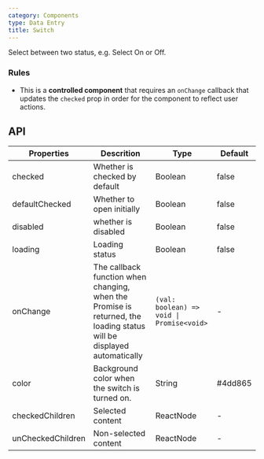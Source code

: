 ```yaml
---
category: Components
type: Data Entry
title: Switch
---
```


Select between two status, e.g. Select On or Off.

### Rules
- This is a **controlled component** that requires an `onChange` callback that updates the `checked` prop in order for the component to reflect user actions. 

## API

Properties | Descrition | Type | Default
-----------|------------|------|--------
| checked    | Whether is checked by default    | Boolean       |   false  |
| defaultChecked | Whether to open initially	 | Boolean   |   false     |
| disabled   | whether is disabled    | Boolean       |   false  |
| loading    | Loading status | Boolean | false |
| onChange   | The callback function when changing, when the Promise is returned, the loading status will be displayed automatically	 | `(val: boolean) => void \| Promise<void>` |  -  |
| color | Background color when the switch is turned on. | String | #4dd865 |
| checkedChildren | Selected content | ReactNode   |   -     |
| unCheckedChildren | Non-selected content | ReactNode   |   -     |